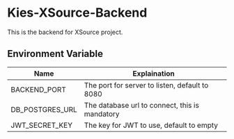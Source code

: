 # Kies-XSource-Backend

This is the backend for XSource project.

## Environment Variable

|Name|Explaination|
|---|---|
|BACKEND_PORT| The port for server to listen, default to 8080|
|DB_POSTGRES_URL| The database url to connect, this is mandatory|
|JWT_SECRET_KEY| The key for JWT to use, default to empty|

